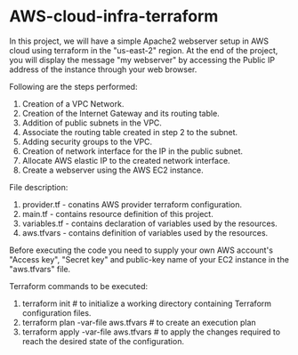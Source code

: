# AWS-cloud-infra-terraform

In this project, we will have a simple Apache2 webserver setup in AWS cloud using terraform in the "us-east-2" region. At the end of the project, you will display the message "my webserver" by accessing the Public IP address of the instance through your web browser.

Following are the steps performed:

1. Creation of a VPC Network.
2. Creation of the Internet Gateway and its routing table.
3. Addition of public subnets in the VPC.
4. Associate the routing table created in step 2 to the subnet.
5. Adding security groups to the VPC.
6. Creation of network interface for the IP in the public subnet.
7. Allocate AWS elastic IP to the created network interface.
8. Create a webserver using the AWS EC2 instance.

File description:

1. provider.tf  - conatins AWS provider terraform configuration.
2. main.tf      - contains resource definition of this project.
3. variables.tf - contains declaration of variables used by the resources.
4. aws.tfvars   - contains definition of variables used by the resources.


Before executing the code you need to supply your own AWS account's "Access key", "Secret key" and public-key name of your EC2 instance in the "aws.tfvars" file.

Terraform commands to be executed:

1. terraform init                       # to initialize a working directory containing Terraform configuration files.
2. terraform plan -var-file aws.tfvars  # to create an execution plan
3. terraform apply -var-file aws.tfvars # to apply the changes required to reach the desired state of the configuration.


